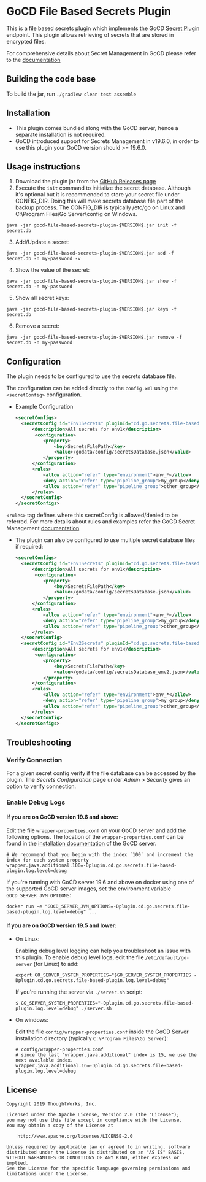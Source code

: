 # GoCD File Based Secrets Plugin

This is a file based secrets plugin which implements the GoCD [Secret Plugin](https://plugin-api.gocd.org/current/secrets) endpoint. This plugin allows retrieving of secrets that are stored in encrypted files.

For comprehensive details about Secret Management in GoCD please refer to the [documentation](https://docs.gocd.org/current/configuration/secrets_management.html)

## Building the code base

To build the jar, run `./gradlew clean test assemble`

## Installation

- This plugin comes bundled along with the GoCD server, hence a separate installation is not required.
- GoCD introduced support for Secrets Management in v19.6.0, in order to use this plugin your GoCD version should >= 19.6.0.

## Usage instructions
  
  1. Download the plugin jar from the [GitHub Releases page](https://github.com/gocd/gocd-file-based-secrets-plugin)
  2. Execute the `init` command to initialize the secret database. Although it's optional but it is recommended to 
  store your secret file under CONFIG_DIR. Doing this will make secrets database file part of the backup process. 
  The CONFIG_DIR is typically /etc/go on Linux and C:\Program Files\Go Server\config on Windows. 

  ```shell
  java -jar gocd-file-based-secrets-plugin-$VERSION$.jar init -f secret.db
  ```
  3. Add/Update a secret:
  ```shell
  java -jar gocd-file-based-secrets-plugin-$VERSION$.jar add -f secret.db -n my-password -v
  ```
  4. Show the value of the secret:
  ```shell
  java -jar gocd-file-based-secrets-plugin-$VERSION$.jar show -f secret.db -n my-password
  ```
  5. Show all secret keys:
  ```shell
  java -jar gocd-file-based-secrets-plugin-$VERSION$.jar keys -f secret.db
  ```
  6. Remove a secret:
  ```shell
  java -jar gocd-file-based-secrets-plugin-$VERSION$.jar remove -f secret.db -n my-password
  ```

## Configuration

The plugin needs to be configured to use the secrets database file. 

The configuration can be added directly to the `config.xml` using the `<secretConfig>` configuration.

* Example Configuration

    ```xml
    <secretConfigs>
      <secretConfig id="Env1Secrets" pluginId="cd.go.secrets.file-based-plugin">
          <description>All secrets for env1</description>
           <configuration>
              <property>
                  <key>SecretsFilePath</key>
                  <value>/godata/config/secretsDatabase.json</value>
              </property>
          </configuration>
          <rules>
              <allow action="refer" type="environment">env_*</allow>
              <deny action="refer" type="pipeline_group">my_group</deny>
              <allow action="refer" type="pipeline_group">other_group</allow>
          </rules>
      </secretConfig>
    </secretConfigs>
    ```
`<rules>` tag defines where this secretConfig is allowed/denied to be referred. For more details about rules and examples refer the GoCD Secret Management [documentation](https://docs.gocd.org/current/configuration/secrets_management.html)

* The plugin can also be configured to use multiple secret database files if required:

    ```xml
    <secretConfigs>
      <secretConfig id="Env1Secrets" pluginId="cd.go.secrets.file-based-plugin">
          <description>All secrets for env1</description>
           <configuration>
              <property>
                  <key>SecretsFilePath</key>
                  <value>/godata/config/secretsDatabase.json</value>
              </property>
          </configuration>
          <rules>
              <allow action="refer" type="environment">env_*</allow>
              <deny action="refer" type="pipeline_group">my_group</deny>
              <allow action="refer" type="pipeline_group">other_group</allow>
          </rules>
      </secretConfig>
      <secretConfig id="Env2Secrets" pluginId="cd.go.secrets.file-based-plugin">
          <description>All secrets for env1</description>
           <configuration>
              <property>
                  <key>SecretsFilePath</key>
                  <value>/godata/config/secretsDatabase_env2.json</value>
              </property>
          </configuration>
          <rules>
              <allow action="refer" type="environment">env_*</allow>
              <deny action="refer" type="pipeline_group">my_group</deny>
              <allow action="refer" type="pipeline_group">other_group</allow>
          </rules>
      </secretConfig>
    </secretConfigs>
    ```

## Troubleshooting

### Verify Connection

For a given secret config verify if the file database can be accessed by the plugin. The *Secrets Configuration* page under *Admin > Security* gives an option to verify connection.

### Enable Debug Logs

#### If you are on GoCD version 19.6 and above:

Edit the file `wrapper-properties.conf` on your GoCD server and add the following options. The location of the `wrapper-properties.conf` can be found in the [installation documentation](https://docs.gocd.org/current/installation/installing_go_server.html) of the GoCD server.

```properties
# We recommend that you begin with the index `100` and increment the index for each system property
wrapper.java.additional.100=-Dplugin.cd.go.secrets.file-based-plugin.log.level=debug
```

If you're running with GoCD server 19.6 and above on docker using one of the supported GoCD server images, set the environment variable `GOCD_SERVER_JVM_OPTIONS`:

```shell
docker run -e "GOCD_SERVER_JVM_OPTIONS=-Dplugin.cd.go.secrets.file-based-plugin.log.level=debug" ...
```

#### If you are on GoCD version 19.5 and lower:
* On Linux:

    Enabling debug level logging can help you troubleshoot an issue with this plugin. To enable debug level logs, edit the file `/etc/default/go-server` (for Linux) to add:

    ```shell
    export GO_SERVER_SYSTEM_PROPERTIES="$GO_SERVER_SYSTEM_PROPERTIES -Dplugin.cd.go.secrets.file-based-plugin.log.level=debug"
    ```

    If you're running the server via `./server.sh` script:

    ```shell
    $ GO_SERVER_SYSTEM_PROPERTIES="-Dplugin.cd.go.secrets.file-based-plugin.log.level=debug" ./server.sh
    ```

* On windows:

    Edit the file `config/wrapper-properties.conf` inside the GoCD Server installation directory (typically `C:\Program Files\Go Server`):

    ```
    # config/wrapper-properties.conf
    # since the last "wrapper.java.additional" index is 15, we use the next available index.
    wrapper.java.additional.16=-Dplugin.cd.go.secrets.file-based-plugin.log.level=debug
    ```

## License

```plain
Copyright 2019 ThoughtWorks, Inc.

Licensed under the Apache License, Version 2.0 (the "License");
you may not use this file except in compliance with the License.
You may obtain a copy of the License at

    http://www.apache.org/licenses/LICENSE-2.0

Unless required by applicable law or agreed to in writing, software
distributed under the License is distributed on an "AS IS" BASIS,
WITHOUT WARRANTIES OR CONDITIONS OF ANY KIND, either express or implied.
See the License for the specific language governing permissions and
limitations under the License.
```
